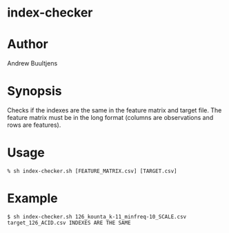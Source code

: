 # index-checker

# Author
Andrew Buultjens

# Synopsis
Checks if the indexes are the same in the feature matrix and target file. The feature matrix must be in the long format (columns are observations and rows are features).

# Usage
```
% sh index-checker.sh [FEATURE_MATRIX.csv] [TARGET.csv]
```
# Example
``
$ sh index-checker.sh 126_kounta_k-11_minfreq-10_SCALE.csv target_126_ACID.csv
INDEXES ARE THE SAME
``
